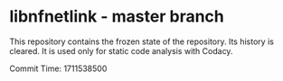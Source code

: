 # libnfnetlink - master branch

This repository contains the frozen state of the repository.
Its history is cleared. It is used only for static code
analysis with Codacy.

Commit Time: 1711538500